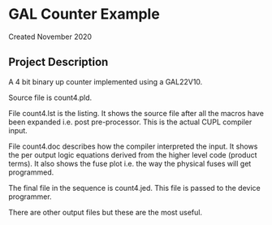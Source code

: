 # GAL Counter Example

Created November 2020

## Project Description

A 4 bit binary up counter implemented using a GAL22V10.

Source file is count4.pld.

File count4.lst is the listing. It shows the source file after all the macros
have been expanded i.e. post pre-processor. This is the actual CUPL compiler
input.

File count4.doc describes how the compiler interpreted the input. It
shows the per output logic equations derived from the higher level code
(product terms). It also shows the fuse plot i.e. the way the physical
fuses will get programmed.

The final file in the sequence is count4.jed. This file is passed to the
device programmer.

There are other output files but these are the most useful.
